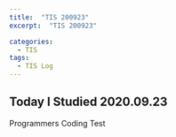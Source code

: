```yaml
---
title:  "TIS 200923"
excerpt:  "TIS 200923"

categories:
  - TIS
tags:
  - TIS Log
---
```


## Today I Studied 2020.09.23

Programmers Coding Test
